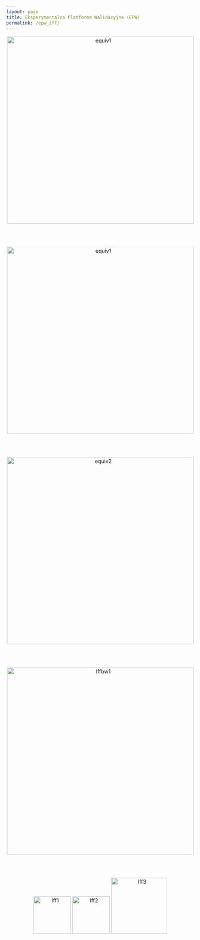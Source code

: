 ```yaml
---
layout: page
title: Eksperymentalna Platforma Walidacyjna (EPW)
permalink: /epw_iff/
---
```


<div style="text-align:center"><img src="{{ site.baseurl }}/images/epw/iff_epw_a.png" onclick="toggle()" alt="equiv1" style="width: 500px;"/></div>

<br/><br/>

<div style="text-align:center"><img src="{{ site.baseurl }}/images/epw/iff_epw_b.png" onclick="toggle()" alt="equiv1" style="width: 500px;"/></div>

<br/><br/>

<div style="text-align:center"><img src="{{ site.baseurl }}/images/epw/iff_epw_c.png" onclick="toggle()" alt="equiv2" style="width: 500px;"/></div>

<br/><br/>

<div style="text-align:center"><img src="{{ site.baseurl }}/images/epw/iff_epw_d.png" onclick="toggle()" alt="Iffbw1" style="width: 500px;"/></div>

<br/><br/>

<div style="text-align:center">
  <img src="{{ site.baseurl }}/images/epw/iff1.jpg" onclick="toggle()" alt="Iff1" style="width: 100px;"/>
  <img src="{{ site.baseurl }}/images/epw/iff2.jpg" onclick="toggle()" alt="Iff2" style="width: 100px;"/>
  <img src="{{ site.baseurl }}/images/epw/iff3.jpg" onclick="toggle()" alt="Iff3" style="width: 150px;"/>
</div>
